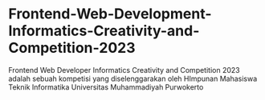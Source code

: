 # Frontend-Web-Development-Informatics-Creativity-and-Competition-2023
Frontend Web Developer Informatics Creativity and Competition 2023 adalah sebuah  kompetisi yang  diselenggarakan oleh HImpunan Mahasiswa Teknik Informatika Universitas Muhammadiyah Purwokerto

